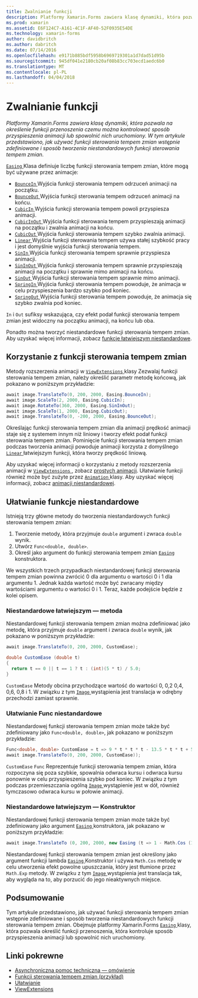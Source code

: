 ```yaml
---
title: Zwalnianie funkcji
description: Platformy Xamarin.Forms zawiera klasę dynamiki, która pozwala na określenie funkcji przenoszenia czemu można kontrolować sposób przyspieszenia animacji lub spowolnić nich uruchomiony. W tym artykule przedstawiono, jak używać funkcji sterowania tempem zmian wstępnie zdefiniowane i sposób tworzenia niestandardowych funkcji sterowania tempem zmian.
ms.prod: xamarin
ms.assetid: E6F124C7-A161-4C1F-AF40-52F0935E54DE
ms.technology: xamarin-forms
author: davidbritch
ms.author: dabritch
ms.date: 07/14/2016
ms.openlocfilehash: e9171b885bdf5958b6969719301a1d7dad51d95b
ms.sourcegitcommit: 945df041e2180cb20af08b83cc703ecd1aedc6b0
ms.translationtype: MT
ms.contentlocale: pl-PL
ms.lasthandoff: 04/04/2018
---
```

# <a name="easing-functions"></a>Zwalnianie funkcji

_Platformy Xamarin.Forms zawiera klasę dynamiki, która pozwala na określenie funkcji przenoszenia czemu można kontrolować sposób przyspieszenia animacji lub spowolnić nich uruchomiony. W tym artykule przedstawiono, jak używać funkcji sterowania tempem zmian wstępnie zdefiniowane i sposób tworzenia niestandardowych funkcji sterowania tempem zmian._


[ `Easing` ](https://developer.xamarin.com/api/type/Xamarin.Forms.Easing/) Klasa definiuje liczbę funkcji sterowania tempem zmian, które mogą być używane przez animacje:

- [ `BounceIn` ](https://developer.xamarin.com/api/field/Xamarin.Forms.Easing.BounceIn/) Wyjścia funkcji sterowania tempem odrzuceń animacji na początku.
- [ `BounceOut` ](https://developer.xamarin.com/api/field/Xamarin.Forms.Easing.BounceOut/) Wyjścia funkcji sterowania tempem odrzuceń animacji na końcu.
- [ `CubicIn` ](https://developer.xamarin.com/api/field/Xamarin.Forms.Easing.CubicIn/) Wyjścia funkcji sterowania tempem powoli przyspiesza animacji.
- [ `CubicInOut` ](https://developer.xamarin.com/api/field/Xamarin.Forms.Easing.CubicInOut/) Wyjścia funkcji sterowania tempem przyspieszają animacji na początku i zwalnia animacji na końcu.
- [ `CubicOut` ](https://developer.xamarin.com/api/field/Xamarin.Forms.Easing.CubicOut/) Wyjścia funkcji sterowania tempem szybko zwalnia animacji.
- [ `Linear` ](https://developer.xamarin.com/api/field/Xamarin.Forms.Easing.Linear/) Wyjścia funkcji sterowania tempem używa stałej szybkość pracy i jest domyślnie wyjścia funkcji sterowania tempem.
- [ `SinIn` ](https://developer.xamarin.com/api/field/Xamarin.Forms.Easing.SinIn/) Wyjścia funkcji sterowania tempem sprawnie przyspiesza animacji.
- [ `SinInOut` ](https://developer.xamarin.com/api/field/Xamarin.Forms.Easing.SinInOut/) Wyjścia funkcji sterowania tempem sprawnie przyspieszają animacji na początku i sprawnie mimo animacji na końcu.
- [ `SinOut` ](https://developer.xamarin.com/api/field/Xamarin.Forms.Easing.SinOut/) Wyjścia funkcji sterowania tempem sprawnie mimo animacji.
- [ `SpringIn` ](https://developer.xamarin.com/api/field/Xamarin.Forms.Easing.SpringIn/) Wyjścia funkcji sterowania tempem powoduje, że animacja w celu przyspieszenia bardzo szybko pod koniec.
- [ `SpringOut` ](https://developer.xamarin.com/api/field/Xamarin.Forms.Easing.SpringOut/) Wyjścia funkcji sterowania tempem powoduje, że animacja się szybko zwalnia pod koniec.

`In` i `Out` sufiksy wskazująca, czy efekt podał funkcji sterowania tempem zmian jest widoczny na początku animacji, na końcu lub oba.

Ponadto można tworzyć niestandardowe funkcji sterowania tempem zmian. Aby uzyskać więcej informacji, zobacz [funkcje łatwiejszym niestandardowe](#customeasing).

## <a name="consuming-an-easing-function"></a>Korzystanie z funkcji sterowania tempem zmian

Metody rozszerzenia animacji w [ `ViewExtensions` ](https://developer.xamarin.com/api/type/Xamarin.Forms.ViewExtensions/) klasy Zezwalaj funkcji sterowania tempem zmian, należy określić parametr metodę końcową, jak pokazano w poniższym przykładzie:

```csharp
await image.TranslateTo(0, 200, 2000, Easing.BounceIn);
await image.ScaleTo(2, 2000, Easing.CubicIn);
await image.RotateTo(360, 2000, Easing.SinInOut);
await image.ScaleTo(1, 2000, Easing.CubicOut);
await image.TranslateTo(0, -200, 2000, Easing.BounceOut);
```

Określając funkcji sterowania tempem zmian dla animacji prędkość animacji staje się z systemem innym niż liniowy i tworzy efekt podał funkcji sterowania tempem zmian. Pominięcie funkcji sterowania tempem zmian podczas tworzenia animacji powoduje animacji korzysta z domyślnego [ `Linear` ](https://developer.xamarin.com/api/field/Xamarin.Forms.Easing.Linear/) łatwiejszym funkcji, która tworzy prędkość liniową.

Aby uzyskać więcej informacji o korzystaniu z metody rozszerzenia animacji w [ `ViewExtensions` ](https://developer.xamarin.com/api/type/Xamarin.Forms.ViewExtensions/) , zobacz [prostych animacji](~/xamarin-forms/user-interface/animation/simple.md). Ułatwianie funkcji również może być zużyte przez [ `Animation` ](https://developer.xamarin.com/api/type/Xamarin.Forms.Animation/) klasy. Aby uzyskać więcej informacji, zobacz [animacji niestandardowej](~/xamarin-forms/user-interface/animation/custom.md).

<a name="customeasing" />

## <a name="custom-easing-functions"></a>Ułatwianie funkcje niestandardowe

Istnieją trzy główne metody do tworzenia niestandardowych funkcji sterowania tempem zmian:

1. Tworzenie metody, która przyjmuje `double` argument i zwraca `double` wynik.
1. Utwórz `Func<double, double>`.
1. Określ jako argument do funkcji sterowania tempem zmian [ `Easing` ](https://developer.xamarin.com/api/type/Xamarin.Forms.Easing/) konstruktora.

We wszystkich trzech przypadkach niestandardowej funkcji sterowania tempem zmian powinna zwrócić 0 dla argumentu o wartości 0 i 1 dla argumentu 1. Jednak każda wartość może być zwracany między wartościami argumentu o wartości 0 i 1. Teraz, każde podejście będzie z kolei opisem.

### <a name="custom-easing-method"></a>Niestandardowe łatwiejszym — metoda

Niestandardowej funkcji sterowania tempem zmian można zdefiniować jako metodę, która przyjmuje `double` argument i zwraca `double` wynik, jak pokazano w poniższym przykładzie:

```csharp
await image.TranslateTo(0, 200, 2000, CustomEase);

double CustomEase (double t)
{
  return t == 0 || t == 1 ? t : (int)(5 * t) / 5.0;
}
```

`CustomEase` Metody obcina przychodzące wartość do wartości 0, 0,2 0,4, 0,6, 0,8 i 1. W związku z tym [ `Image` ](https://developer.xamarin.com/api/type/Xamarin.Forms.Image/) wystąpienia jest translacja w odrębny przechodzi zamiast sprawnie.

### <a name="custom-easing-func"></a>Ułatwianie Func niestandardowe

Niestandardowej funkcji sterowania tempem zmian może także być zdefiniowany jako `Func<double, double>`, jak pokazano w poniższym przykładzie:

```csharp
Func<double, double> CustomEase = t => 9 * t * t * t - 13.5 * t * t + 5.5 * t;
await image.TranslateTo(0, 200, 2000, CustomEase));
```

`CustomEase` `Func` Reprezentuje funkcji sterowania tempem zmian, która rozpoczyna się poza szybkie, spowalnia odwraca kursu i odwraca kursu ponownie w celu przyspieszenia szybko pod koniec. W związku z tym podczas przemieszczania ogólną [ `Image` ](https://developer.xamarin.com/api/type/Xamarin.Forms.Image/) wystąpienie jest w dół, również tymczasowo odwraca kursu w połowie animacji.

### <a name="custom-easing-constructor"></a>Niestandardowe łatwiejszym — Konstruktor

Niestandardowej funkcji sterowania tempem zmian może także być zdefiniowany jako argument [ `Easing` ](https://developer.xamarin.com/api/type/Xamarin.Forms.Easing/) konstruktora, jak pokazano w poniższym przykładzie:

```csharp
await image.TranslateTo (0, 200, 2000, new Easing (t => 1 - Math.Cos (10 * Math.PI * t) * Math.Exp (-5 * t)));
```

Niestandardowej funkcji sterowania tempem zmian jest określony jako argument funkcji lambda [ `Easing` ](https://developer.xamarin.com/api/type/Xamarin.Forms.Easing/) Konstruktor i używa `Math.Cos` metodę w celu utworzenia efekt powolne upuszczania, który jest tłumione przez `Math.Exp` metody. W związku z tym [ `Image` ](https://developer.xamarin.com/api/type/Xamarin.Forms.Image/) wystąpienia jest translacja tak, aby wygląda na to, aby porzucić do jego nieaktywnych miejsce.

## <a name="summary"></a>Podsumowanie

Tym artykule przedstawiono, jak używać funkcji sterowania tempem zmian wstępnie zdefiniowane i sposób tworzenia niestandardowych funkcji sterowania tempem zmian. Obejmuje platformy Xamarin.Forms [ `Easing` ](https://developer.xamarin.com/api/type/Xamarin.Forms.Easing/) klasy, która pozwala określić funkcji przenoszenia, która kontroluje sposób przyspieszenia animacji lub spowolnić nich uruchomiony.



## <a name="related-links"></a>Linki pokrewne

- [Asynchroniczna pomoc techniczna — omówienie](~/cross-platform/platform/async.md)
- [Funkcji sterowania tempem zmian (przykład)](https://developer.xamarin.com/samples/xamarin-forms/userinterface/animation/easing/)
- [Ułatwianie](https://developer.xamarin.com/api/type/Xamarin.Forms.Easing/)
- [ViewExtensions](https://developer.xamarin.com/api/type/Xamarin.Forms.ViewExtensions/)
